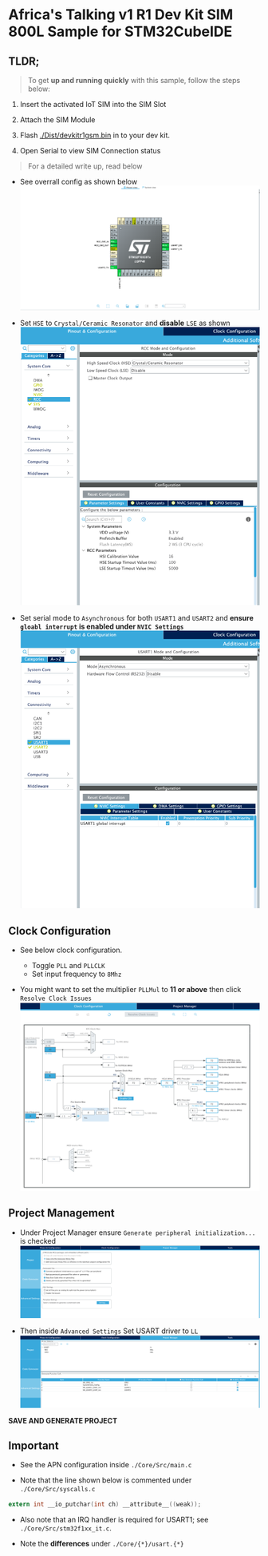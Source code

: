 # Africa's Talking v1 R1 Dev Kit SIM 800L Sample for STM32CubeIDE

## TLDR; 

> To get **up and running quickly** with this sample, follow the steps below:

1. Insert the activated IoT SIM into the SIM Slot

2. Attach the SIM Module

3. Flash [./Dist/devkitr1gsm.bin](./Dist/devkitr1gsm.bin) in to your dev kit. 

4. Open Serial to view SIM Connection status


> For a detailed write up, read below 

- See overrall config as shown below 
![PinoutConfig](Static/ConfigOverviewIOC.png) 


- Set `HSE` to `Crystal/Ceramic Resonator` and **disable** `LSE` as shown
![ClockConfig](Static/RCCConfig.png) 

- Set serial mode to `Asynchronous` for both  `USART1` and `USART2` and **ensure `gloabl interrupt` is enabled under `NVIC Settings`** 
![UARTConfig](Static/UARTConfig.png) 

## Clock Configuration 
- See below clock configuration.
    - Toggle `PLL` and `PLLCLK`
    - Set input frequency to `8Mhz`

- You might want to set the multiplier `PLLMul` to **11 or above** then click `Resolve Clock Issues` 
![SysClockConfig](Static/ClockConfig.png)

## Project Management 
- Under Project Manager ensure `Generate peripheral initialization...` is checked 
![CodeGenerationConfig](Static/CodeGenConfig.png) 

- Then inside `Advanced Settings` Set USART driver to `LL`  
![USARTDriverConfig](Static/DriverConfig.png)


**SAVE AND GENERATE PROJECT**

## Important 


- See the APN configuration inside `./Core/Src/main.c` 

- Note that the line shown below is commented under `./Core/Src/syscalls.c` 

```c 
extern int __io_putchar(int ch) __attribute__((weak)); 
``` 
- Also note that an IRQ handler is required for USART1; see `./Core/Src/stm32f1xx_it.c`.

- Note the **differences** under `./Core/{*}/usart.{*}` 
